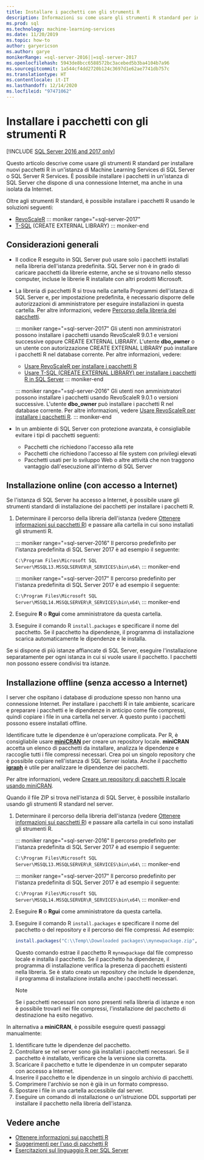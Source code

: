```yaml
---
title: Installare i pacchetti con gli strumenti R
description: Informazioni su come usare gli strumenti R standard per installare nuovi pacchetti R in un'istanza di Machine Learning Services di SQL Server o SQL Server R Services.
ms.prod: sql
ms.technology: machine-learning-services
ms.date: 11/20/2019
ms.topic: how-to
author: garyericson
ms.author: garye
monikerRange: =sql-server-2016||=sql-server-2017
ms.openlocfilehash: 5943de8bcc6588572bc3acebed5b3ba4104b7a96
ms.sourcegitcommit: 1a544cf4dd2720b124c3697d1e62ae7741db757c
ms.translationtype: HT
ms.contentlocale: it-IT
ms.lasthandoff: 12/14/2020
ms.locfileid: "97471062"
---
```

# <a name="install-packages-with-r-tools"></a>Installare i pacchetti con gli strumenti R

[!INCLUDE [SQL Server 2016 and 2017 only](../../includes/applies-to-version/sqlserver2016-2017-only.md)]

Questo articolo descrive come usare gli strumenti R standard per installare nuovi pacchetti R in un'istanza di Machine Learning Services di SQL Server o SQL Server R Services. È possibile installare i pacchetti in un'istanza di SQL Server che dispone di una connessione Internet, ma anche in una isolata da Internet.

Oltre agli strumenti R standard, è possibile installare i pacchetti R usando le soluzioni seguenti:

+ [RevoScaleR](install-r-packages-with-revoscaler.md)
::: moniker range="=sql-server-2017"
+ [T-SQL](install-r-packages-with-tsql.md) (CREATE EXTERNAL LIBRARY)
::: moniker-end

## <a name="general-considerations"></a>Considerazioni generali

+ Il codice R eseguito in SQL Server può usare solo i pacchetti installati nella libreria dell'istanza predefinita. SQL Server non è in grado di caricare pacchetti da librerie esterne, anche se si trovano nello stesso computer,
incluse le librerie R installate con altri prodotti Microsoft.

+ La libreria di pacchetti R si trova nella cartella Programmi dell'istanza di SQL Server e, per impostazione predefinita, è necessario disporre delle autorizzazioni di amministratore per eseguire installazioni in questa cartella. Per altre informazioni, vedere [Percorso della libreria dei pacchetti](../package-management/r-package-information.md#default-r-library-location).

  ::: moniker range="=sql-server-2017"
  Gli utenti non amministratori possono installare i pacchetti usando RevoScaleR 9.0.1 e versioni successive oppure CREATE EXTERNAL LIBRARY. L'utente **dbo_owner** o un utente con autorizzazione CREATE EXTERNAL LIBRARY può installare i pacchetti R nel database corrente. Per altre informazioni, vedere:
  + [Usare RevoScaleR per installare i pacchetti R](install-r-packages-with-revoscaler.md)
  + [Usare T-SQL (CREATE EXTERNAL LIBRARY) per installare i pacchetti R in SQL Server](install-r-packages-with-tsql.md)
  ::: moniker-end

  ::: moniker range="=sql-server-2016"
  Gli utenti non amministratori possono installare i pacchetti usando RevoScaleR 9.0.1 o versioni successive. L'utente **dbo_owner** può installare i pacchetti R nel database corrente. Per altre informazioni, vedere [Usare RevoScaleR per installare i pacchetti R](install-r-packages-with-revoscaler.md).
  ::: moniker-end

+ In un ambiente di SQL Server con protezione avanzata, è consigliabile evitare i tipi di pacchetti seguenti:
  + Pacchetti che richiedono l'accesso alla rete
  + Pacchetti che richiedono l'accesso al file system con privilegi elevati
  + Pacchetti usati per lo sviluppo Web o altre attività che non traggono vantaggio dall'esecuzione all'interno di SQL Server

## <a name="online-installation-with-internet-access"></a>Installazione online (con accesso a Internet)

Se l'istanza di SQL Server ha accesso a Internet, è possibile usare gli strumenti standard di installazione dei pacchetti per installare i pacchetti R.

1. Determinare il percorso della libreria dell'istanza (vedere [Ottenere informazioni sui pacchetti R](../package-management/r-package-information.md)) e passare alla cartella in cui sono installati gli strumenti R.

   ::: moniker range="=sql-server-2016"
   Il percorso predefinito per l'istanza predefinita di SQL Server 2017 è ad esempio il seguente:

   `C:\Program Files\Microsoft SQL Server\MSSQL13.MSSQLSERVER\R_SERVICES\bin\x64\`
   ::: moniker-end

   ::: moniker range="=sql-server-2017"
   Il percorso predefinito per l'istanza predefinita di SQL Server 2017 è ad esempio il seguente:

   `C:\Program Files\Microsoft SQL Server\MSSQL14.MSSQLSERVER\R_SERVICES\bin\x64\`
   ::: moniker-end

1. Eseguire **R** o **Rgui** come amministratore da questa cartella.

1. Eseguire il comando R `install.packages` e specificare il nome del pacchetto. Se il pacchetto ha dipendenze, il programma di installazione scarica automaticamente le dipendenze e le installa.

Se si dispone di più istanze affiancate di SQL Server, eseguire l'installazione separatamente per ogni istanza in cui si vuole usare il pacchetto. I pacchetti non possono essere condivisi tra istanze.

## <a name="offline-installation-no-internet-access"></a><a name = "bkmk_offlineInstall"></a> Installazione offline (senza accesso a Internet)

I server che ospitano i database di produzione spesso non hanno una connessione Internet. Per installare i pacchetti R in tale ambiente, scaricare e preparare i pacchetti e le dipendenze in anticipo come file compressi, quindi copiare i file in una cartella nel server. A questo punto i pacchetti possono essere installati offline.

Identificare tutte le dipendenze è un'operazione complicata. Per R, è consigliabile usare [**miniCRAN**](https://andrie.github.io/miniCRAN/) per creare un repository locale.
**miniCRAN** accetta un elenco di pacchetti da installare, analizza le dipendenze e raccoglie tutti i file compressi necessari. Crea poi un singolo repository che è possibile copiare nell'istanza di SQL Server isolata. Anche il pacchetto [**igraph**](https://igraph.org/r/) è utile per analizzare le dipendenze dei pacchetti.

Per altre informazioni, vedere [Creare un repository di pacchetti R locale usando miniCRAN](create-a-local-package-repository-using-minicran.md).

Quando il file ZIP si trova nell'istanza di SQL Server, è possibile installarlo usando gli strumenti R standard nel server.

1. Determinare il percorso della libreria dell'istanza (vedere [Ottenere informazioni sui pacchetti R](../package-management/r-package-information.md)) e passare alla cartella in cui sono installati gli strumenti R. 

   ::: moniker range="=sql-server-2016"
   Il percorso predefinito per l'istanza predefinita di SQL Server 2017 è ad esempio il seguente:

   `C:\Program Files\Microsoft SQL Server\MSSQL13.MSSQLSERVER\R_SERVICES\bin\x64\`
   ::: moniker-end

   ::: moniker range="=sql-server-2017"
   Il percorso predefinito per l'istanza predefinita di SQL Server 2017 è ad esempio il seguente:

   `C:\Program Files\Microsoft SQL Server\MSSQL14.MSSQLSERVER\R_SERVICES\bin\x64\`
   ::: moniker-end

1. Eseguire **R** o **Rgui** come amministratore da questa cartella.

1. Eseguire il comando R `install.packages` e specificare il nome del pacchetto o del repository e il percorso dei file compressi. Ad esempio:

   ```R
   install.packages("C:\\Temp\\Downloaded packages\\mynewpackage.zip", repos=NULL)
   ```

   Questo comando estrae il pacchetto R `mynewpackage` dal file compresso locale e installa il pacchetto. Se il pacchetto ha dipendenze, il programma di installazione verifica la presenza di pacchetti esistenti nella libreria. Se è stato creato un repository che include le dipendenze, il programma di installazione installa anche i pacchetti necessari.

   > [!NOTE]
   > Se i pacchetti necessari non sono presenti nella libreria di istanze e non è possibile trovarli nei file compressi, l'installazione del pacchetto di destinazione ha esito negativo.

In alternativa a **miniCRAN**, è possibile eseguire questi passaggi manualmente:

1. Identificare tutte le dipendenze del pacchetto.
1. Controllare se nel server sono già installati i pacchetti necessari. Se il pacchetto è installato, verificare che la versione sia corretta.
1. Scaricare il pacchetto e tutte le dipendenze in un computer separato con accesso a Internet.
1. Inserire il pacchetto e le dipendenze in un singolo archivio di pacchetti.
1. Comprimere l'archivio se non è già in un formato compresso.
1. Spostare i file in una cartella accessibile dal server.
1. Eseguire un comando di installazione o un'istruzione DDL supportati per installare il pacchetto nella libreria dell'istanza.

## <a name="see-also"></a>Vedere anche

+ [Ottenere informazioni sui pacchetti R](r-package-information.md)
+ [Suggerimenti per l'uso di pacchetti R](tips-for-using-r-packages.md)
+ [Esercitazioni sul linguaggio R per SQL Server](../tutorials/r-tutorials.md)